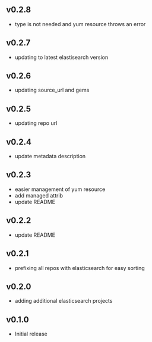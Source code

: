 ## v0.2.8
- type is not needed and yum resource throws an error

## v0.2.7
- updating to latest elastisearch version

## v0.2.6
- updating source_url and gems

## v0.2.5
- updating repo url

## v0.2.4
- update metadata description

## v0.2.3
- easier management of yum resource
- add managed attrib
- update README

## v0.2.2
- update README

## v0.2.1
- prefixing all repos with elasticsearch for easy sorting

## v0.2.0
- adding additional elasticsearch projects

## v0.1.0
- Initial release
